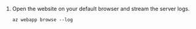 1. Open the website on your default browser and stream the server logs.

    ```shell
    az webapp browse --log
    ```